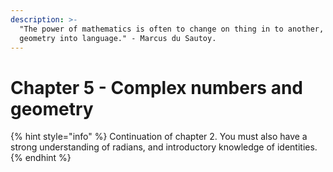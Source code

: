 ```yaml
---
description: >-
  "The power of mathematics is often to change on thing in to another, to change
  geometry into language." - Marcus du Sautoy.
---
```


# Chapter 5 - Complex numbers and geometry

{% hint style="info" %}
Continuation of chapter 2. You must also have a strong understanding of radians, and introductory knowledge of identities.&#x20;
{% endhint %}
